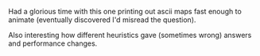 Had a glorious time with this one printing out ascii maps fast enough to animate (eventually discovered I'd misread the question).

Also interesting how different heuristics gave (sometimes wrong) answers and performance changes.
